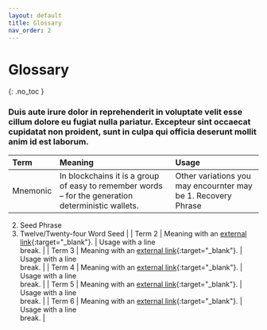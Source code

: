 ```yaml
---
layout: default
title: Glossary
nav_order: 2
---
```


# Glossary
{: .no_toc }

### Duis aute irure dolor in reprehenderit in voluptate velit esse cillum dolore eu fugiat nulla pariatur. Excepteur sint occaecat cupidatat non proident, sunt in culpa qui officia deserunt mollit anim id est laborum.


| Term             | Meaning           | Usage     |
|:-----------------|:------------------|:----------|
| Mnemonic           | In blockchains it is a group of easy to remember words – for the generation deterministic wallets. | Other variations you may encournter may be 1. Recovery Phrase<br>
2. Seed Phrase<br>
3. Twelve/Twenty-four Word Seed      |
| Term 2           | Meaning with an [external link](https://bitcoin.org){:target="_blank"}. | Usage with a line <br> break.      |
| Term 3           | Meaning with an [external link](https://bitcoin.org){:target="_blank"}. | Usage with a line <br> break.      |
| Term 4           | Meaning with an [external link](https://bitcoin.org){:target="_blank"}. | Usage with a line <br> break.      |
| Term 5           | Meaning with an [external link](https://bitcoin.org){:target="_blank"}. | Usage with a line <br> break.      |
| Term 6           | Meaning with an [external link](https://bitcoin.org){:target="_blank"}. | Usage with a line <br> break.      |
